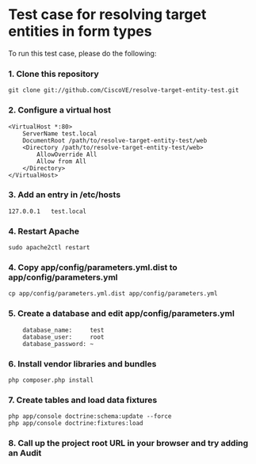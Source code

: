 Test case for resolving target entities in form types
=====================================================

To run this test case, please do the following:

### 1. Clone this repository

```
git clone git://github.com/CiscoVE/resolve-target-entity-test.git
```

### 2. Configure a virtual host

```
<VirtualHost *:80>
	ServerName test.local
	DocumentRoot /path/to/resolve-target-entity-test/web
	<Directory /path/to/resolve-target-entity-test/web>
		AllowOverride All
		Allow from All
	</Directory>
</VirtualHost>
```

### 3. Add an entry in /etc/hosts

```
127.0.0.1   test.local
```

### 4. Restart Apache

```
sudo apache2ctl restart
```

### 4. Copy app/config/parameters.yml.dist to app/config/parameters.yml

```
cp app/config/parameters.yml.dist app/config/parameters.yml
```

### 5. Create a database and edit app/config/parameters.yml

```
    database_name:     test
    database_user:     root
    database_password: ~
```

### 6. Install vendor libraries and bundles

```
php composer.php install
```

### 7. Create tables and load data fixtures

```
php app/console doctrine:schema:update --force
php app/console doctrine:fixtures:load
```

### 8. Call up the project root URL in your browser and try adding an Audit
